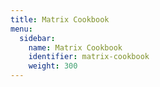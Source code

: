 ```yaml
---
title: Matrix Cookbook
menu:
  sidebar:
    name: Matrix Cookbook
    identifier: matrix-cookbook
    weight: 300
---
```

